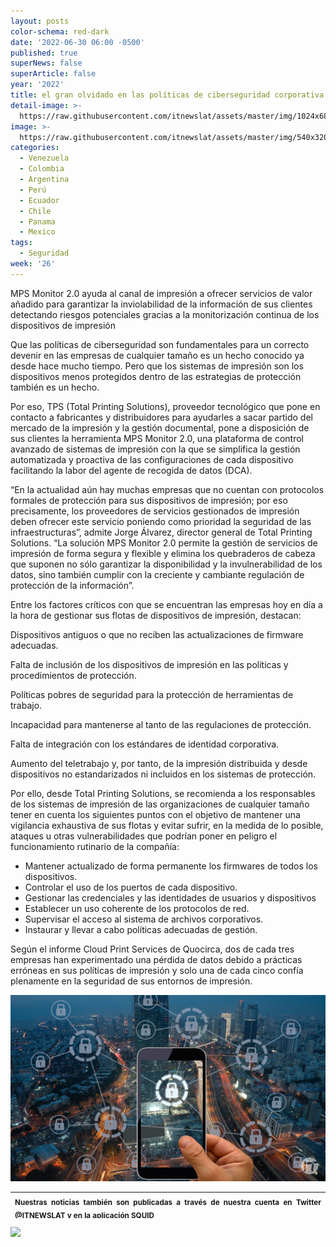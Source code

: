 ```yaml
---
layout: posts
color-schema: red-dark
date: '2022-06-30 06:00 -0500'
published: true
superNews: false
superArticle: false
year: '2022'
title: el gran olvidado en las políticas de ciberseguridad corporativa
detail-image: >-
  https://raw.githubusercontent.com/itnewslat/assets/master/img/1024x680/seguridad-mobil-g.jpg
image: >-
  https://raw.githubusercontent.com/itnewslat/assets/master/img/540x320/seguridad-mobil-p.jpg
categories:
  - Venezuela
  - Colombia
  - Argentina
  - Perú
  - Ecuador
  - Chile
  - Panama
  - Mexico
tags:
  - Seguridad
week: '26'
---
```

MPS Monitor 2.0 ayuda al canal de impresión a ofrecer servicios de valor añadido para garantizar la inviolabilidad de la información de sus clientes detectando riesgos potenciales gracias a la monitorización continua de los dispositivos de impresión
 
Que las políticas de ciberseguridad son fundamentales para un correcto devenir en las empresas de cualquier tamaño es un hecho conocido ya desde hace mucho tiempo. Pero que los sistemas de impresión son los dispositivos menos protegidos dentro de las estrategias de protección también es un hecho.
 
Por eso, TPS (Total Printing Solutions), proveedor tecnológico que pone en contacto a fabricantes y distribuidores para ayudarles a sacar partido del mercado de la impresión y la gestión documental, pone a disposición de sus clientes la herramienta MPS Monitor 2.0, una plataforma de control avanzado de sistemas de impresión con la que se simplifica la gestión automatizada y proactiva de las configuraciones de cada dispositivo facilitando la labor del agente de recogida de datos (DCA).
 
“En la actualidad aún hay muchas empresas que no cuentan con protocolos formales de protección para sus dispositivos de impresión; por eso precisamente, los proveedores de servicios gestionados de impresión deben ofrecer este servicio poniendo como prioridad la seguridad de las infraestructuras”, admite Jorge Álvarez, director general de Total Printing Solutions. “La solución MPS Monitor 2.0 permite la gestión de servicios de impresión de forma segura y flexible y elimina los quebraderos de cabeza que suponen no sólo garantizar la disponibilidad y la invulnerabilidad  de los datos, sino también cumplir con la creciente y cambiante regulación de protección de la información”.
 
Entre los factores críticos con que se encuentran las empresas hoy en día a la hora de gestionar sus flotas de dispositivos de impresión, destacan:
 
Dispositivos antiguos o que no reciben las actualizaciones de firmware adecuadas.
 
Falta de inclusión de los dispositivos de impresión en las políticas y procedimientos de protección.
 
Políticas pobres de seguridad para la protección de herramientas de trabajo.
 
Incapacidad para mantenerse al tanto de las regulaciones de protección.
 
Falta de integración con los estándares de identidad corporativa.
 
Aumento del teletrabajo y, por tanto, de la impresión distribuida y desde dispositivos no estandarizados ni incluidos en los sistemas de protección.
 

Por ello, desde Total Printing Solutions, se recomienda a los responsables de los sistemas de impresión de las organizaciones de cualquier tamaño tener en cuenta los siguientes puntos con el objetivo de mantener una vigilancia exhaustiva de sus flotas y evitar sufrir, en la medida de lo posible, ataques u otras vulnerabilidades que podrían poner en peligro el funcionamiento rutinario de la compañía:
 
- Mantener actualizado de forma permanente los firmwares de todos los dispositivos.
- Controlar el uso de los puertos de cada dispositivo.
- Gestionar las credenciales y las identidades de usuarios y dispositivos 
- Establecer un uso coherente de los protocolos de red.
- Supervisar el acceso al sistema de archivos corporativos.
- Instaurar y llevar a cabo políticas adecuadas de gestión.

 
Según el informe Cloud Print Services de Quocirca, dos de cada tres empresas han experimentado una pérdida de datos debido a prácticas erróneas en sus políticas de impresión y solo una de cada cinco confía plenamente en la seguridad de sus entornos de impresión.
 
 ![](https://raw.githubusercontent.com/itnewslat/assets/master/img/540x320/seguridad-mobil-p.jpg)

<table style="height: 42px;" width="569">
<tbody>
<tr>
<td style="text-align: justify;"><sub><strong>Nuestras noticias también son publicadas a través de nuestra cuenta en Twitter <a href="https://twitter.com/itnewslat?lang=es">@ITNEWSLAT</a> y en la aplicación <a href="https://squidapp.co/en/">SQUID</a></strong></sub></td>
</tr>
</tbody>
</table>

<img src="https://tracker.metricool.com/c3po.jpg?hash=56f88a41e39ab42c063cc51676587a04"/>